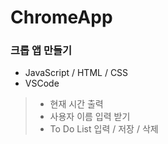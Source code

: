 # ChromeApp
### 크롭 앱 만들기 
- JavaScript / HTML / CSS
- VSCode 
> - 현재 시간 출력 
> - 사용자 이름 입력 받기 
> - To Do List 입력 / 저장 / 삭제 
